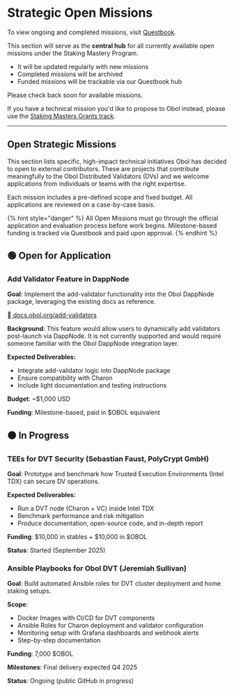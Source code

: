# Strategic Open Missions

To view ongoing and completed missions, visit [Questbook](https://questbook.app/dashboard/?grantId=68d79449306fa3a0a64b88e9\&chainId=10).

This section will serve as the **central hub** for all currently available open missions under the Staking Mastery Program.

* It will be updated regularly with new missions
* Completed missions will be archived
* Funded missions will be trackable via our Questbook hub

Please check back soon for available missions.

If you have a technical mission you'd like to propose to Obol instead, please use the [Staking Masters Grants track](../grants-track-for-staking-masters.md).

***

## Open Strategic Missions <a href="#open-strategic-missions" id="open-strategic-missions"></a>

This section lists specific, high-impact technical initiatives Obol has decided to open to external contributors. These are projects that contribute meaningfully to the Obol Distributed Validators (DVs) and we welcome applications from individuals or teams with the right expertise.

Each mission includes a pre-defined scope and fixed budget. All applications are reviewed on a case-by-case basis.

{% hint style="danger" %}
All Open Missions must go through the official application and evaluation process before work begins. Milestone-based funding is tracked via Questbook and paid upon approval.
{% endhint %}

## 🟢 Open for Application <a href="#open-for-application" id="open-for-application"></a>

### Add Validator Feature in DappNode <a href="#add-validator-feature-in-dappnode" id="add-validator-feature-in-dappnode"></a>

**Goal**: Implement the add-validator functionality into the Obol DappNode package, leveraging the existing docs as reference.

🔗[ docs.obol.org/add-validators](https://docs.obol.org/advanced-and-troubleshooting/advanced/add-validators)

**Background**: This feature would allow users to dynamically add validators post-launch via DappNode. It is not currently supported and would require someone familiar with the Obol DappNode integration layer.

**Expected Deliverables:**

* Integrate add-validator logic into DappNode package
* Ensure compatibility with Charon
* Include light documentation and testing instructions

**Budget**: \~$1,000 USD

**Funding**: Milestone-based, paid in $OBOL equivalent

## 🟠 In Progress <a href="#in-progress" id="in-progress"></a>

### TEEs for DVT Security (Sebastian Faust, PolyCrypt GmbH) <a href="#tees-for-dvt-security-sebastian-faust-polycrypt-gmbh" id="tees-for-dvt-security-sebastian-faust-polycrypt-gmbh"></a>

**Goal**: Prototype and benchmark how Trusted Execution Environments (Intel TDX) can secure DV operations.

**Expected Deliverables:**

* Run a DVT node (Charon + VC) inside Intel TDX
* Benchmark performance and risk mitigation
* Produce documentation, open-source code, and in-depth report

**Funding**: $10,000 in stables + $10,000 in $OBOL

**Status**: Started (September 2025)

### Ansible Playbooks for Obol DVT (Jeremiah Sullivan) <a href="#ansible-playbooks-for-obol-dvt-jeremiah-sullivan" id="ansible-playbooks-for-obol-dvt-jeremiah-sullivan"></a>

**Goal**: Build automated Ansible roles for DVT cluster deployment and home staking setups.

**Scope**:

* Docker Images with CI/CD for DVT components
* Ansible Roles for Charon deployment and validator configuration
* Monitoring setup with Grafana dashboards and webhook alerts
* Step-by-step documentation

**Funding**: 7,000 $OBOL

**Milestones**: Final delivery expected Q4 2025

**Status**: Ongoing (public GitHub in progress)
